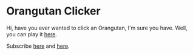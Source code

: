 # Orangutan Clicker
Hi, have you ever wanted to click an Orangutan, I'm sure you have. Well, you can play it [here](https://chasontop.github.io/orangutanclicker/).

Subscribe [here](https://www.youtube.com/channel/UCX8E2kDCj8FY-E9LsJ40Cag?app=desktop) and [here](https://www.youtube.com/channel/UC96sIrmIrJDEkBD8KHw9mmQ).

